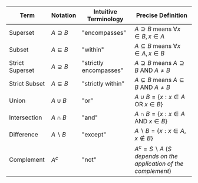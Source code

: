 | Term | Notation | Intuitive Terminology | Precise Definition |
| --- | --- | --- | --- |
| Superset | $A\supseteq B$ | "encompasses" | $A\supseteq B$ means $\forall x \in B, x \in A$
| Subset | $A\subseteq B$ | "within" | $A\subseteq B$ means $\forall x \in A, x \in B$
| Strict Superset | $A\supsetneq B$ | "strictly encompasses" | $A\supsetneq B$ means $A\supseteq B$ AND $A\neq B$
| Strict Subset | $A\subsetneq B$ | "strictly within" | $A\subsetneq B$ means $A\subseteq B$ AND $A\neq B$
| Union | $A\cup B$ | "or" | $A\cup B =  \{x: x \in A \text{ OR } x \in B\}$
| Intersection | $A\cap B$ | "and" | $A\cap B = \{x: x\in A \text{ AND } x\in B\}$
| Difference | $A\backslash B$ | "except" | $A\backslash B = \{x: x\in A, x\notin B\}$
| Complement | $A^c$ | "not" | $A^{c} = S\backslash A$ (*S depends on the application of the complement*)
